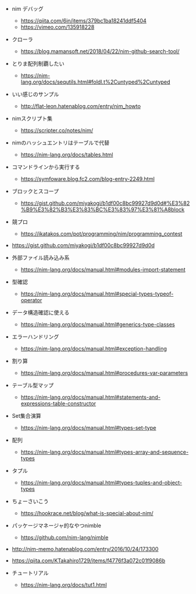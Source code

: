 - nim デバッグ
  - https://qiita.com/6in/items/379bc1ba18241ddf5404
  - https://vimeo.com/135918228

- クローラ
  - https://blog.mamansoft.net/2018/04/22/nim-github-search-tool/

- とりま配列制覇したい
  - https://nim-lang.org/docs/sequtils.html#foldl.t%2Cuntyped%2Cuntyped

- いい感じのサンプル
  - http://flat-leon.hatenablog.com/entry/nim_howto

- nimスクリプト集
  - https://scripter.co/notes/nim/

- nimのハッシュエントリはテーブルで代替
  - https://nim-lang.org/docs/tables.html

- コマンドラインから実行する
  - https://symfoware.blog.fc2.com/blog-entry-2249.html

- ブロックとスコープ
  - https://gist.github.com/miyakogi/b1df00c8bc99927d9d0d#%E3%82%B9%E3%82%B3%E3%83%BC%E3%83%97%E3%81%A8block

- 競プロ
  - https://ikatakos.com/pot/programming/nim/programming_contest

- https://gist.github.com/miyakogi/b1df00c8bc99927d9d0d

- 外部ファイル読み込み系
  - https://nim-lang.org/docs/manual.html#modules-import-statement

- 型確認

  - https://nim-lang.org/docs/manual.html#special-types-typeof-operator

- データ構造確認に使える
  - https://nim-lang.org/docs/manual.html#generics-type-classes

- エラーハンドリング

  - https://nim-lang.org/docs/manual.html#exception-handling

- 割り算

  - https://nim-lang.org/docs/manual.html#procedures-var-parameters

- テーブル型マップ

  - https://nim-lang.org/docs/manual.html#statements-and-expressions-table-constructor

- Set集合演算
  - https://nim-lang.org/docs/manual.html#types-set-type

- 配列
  - https://nim-lang.org/docs/manual.html#types-array-and-sequence-types

- タプル
  - https://nim-lang.org/docs/manual.html#types-tuples-and-object-types

- ちょーさいこう
  - https://hookrace.net/blog/what-is-special-about-nim/

- パッケージマネージャ的なやつnimble
  - https://github.com/nim-lang/nimble


- http://nim-memo.hatenablog.com/entry/2016/10/24/173300


- https://qiita.com/KTakahiro1729/items/f4776f3a072c01f9086b


- チュートリアル

  - https://nim-lang.org/docs/tut1.html
